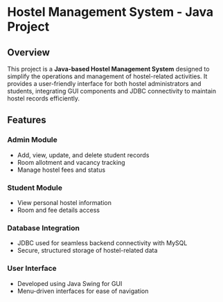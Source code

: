 # Hostel Management System - Java Project

## Overview
This project is a **Java-based Hostel Management System** designed to simplify the operations and management of hostel-related activities. It provides a user-friendly interface for both hostel administrators and students, integrating GUI components and JDBC connectivity to maintain hostel records efficiently.

## Features

### Admin Module
- Add, view, update, and delete student records  
- Room allotment and vacancy tracking  
- Manage hostel fees and status  

### Student Module
- View personal hostel information  
- Room and fee details access  

### Database Integration
- JDBC used for seamless backend connectivity with MySQL  
- Secure, structured storage of hostel-related data  

### User Interface
- Developed using Java Swing for GUI  
- Menu-driven interfaces for ease of navigation  

## Technical Stack
- **Language**: Java (JDK 8+)  
- **Database**: MySQL  
- **Technologies Used**:  
  - JDBC for database connectivity  
  - Java Swing for GUI components  
- **Tools**: Eclipse IDE / IntelliJ IDEA  

## Dataset
A sample CSV dataset (`oops_dataset2.csv`) is included to simulate database interaction during development and testing.

## Project Structure
- `Admin.java` — Admin dashboard for hostel management  
- `Student.java` — Student-side interface  
- `DBConnection.java` — JDBC connection handler  
- `Main.java` — Entry point  
- `oops_dataset2.csv` — Sample dataset for testing  
- `Documentation.pdf` — Full project report including screenshots, flowcharts, and use cases  

## How to Run
1. Ensure MySQL is installed and running  
2. Create a database and import table structure if needed  
3. Update DB credentials in `DBConnection.java`  
4. Compile and run `Main.java`  

## Documentation
📄 [Download Full Project Report (PDF)](Documentation.pdf)

**Includes:**
- Use case diagrams  
- Flowcharts  
- GUI mockups and screenshots  
- Database schema design  
- Explanation of modules and code snippets  

## Author
**Rashi Raj**  
B.Tech Computer Science (AIML)  
University of Petroleum and Energy Studies  
[GitHub Profile](https://github.com/rasshhe)
